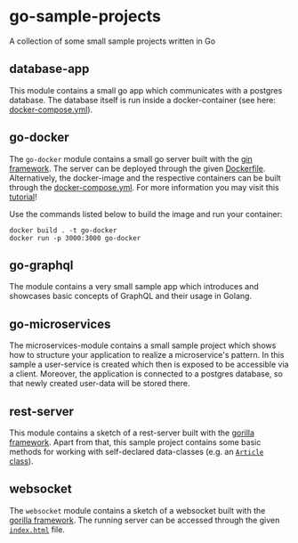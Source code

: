 # go-sample-projects
A collection of some small sample projects written in Go

## database-app
This module contains a small go app which communicates with a postgres database.
The database itself is run inside a docker-container (see here: [docker-compose.yml](database-app/docker-compose.yml)).

## go-docker
The ``go-docker`` module contains a small go server built with the [gin framework](https://github.com/gin-gonic/gin).
The server can be deployed through the given [Dockerfile](go-docker/Dockerfile). 
Alternatively, the docker-image and the respective containers can be built through the [docker-compose.yml](go-docker/docker-compose.yml).
For more information you may visit this [tutorial](https://levelup.gitconnected.com/complete-guide-to-create-docker-container-for-your-golang-application-80f3fb59a15e)!

Use the commands listed below to build the image and run your container:
```commandline
docker build . -t go-docker
docker run -p 3000:3000 go-docker
```

## go-graphql
The module contains a very small sample app which introduces and showcases basic concepts of GraphQL and their usage in Golang. 

## go-microservices
The microservices-module contains a small sample project which shows how to structure your application to realize a microservice's pattern.
In this sample a user-service is created which then is exposed to be accessible via a client.
Moreover, the application is connected to a postgres database, so that newly created user-data will be stored there.

## rest-server
This module contains a sketch of a rest-server built with the [gorilla framework](https://github.com/gorilla).
Apart from that, this sample project contains some basic methods for working with self-declared data-classes (e.g. an [``Article`` class](rest-server/data.go)).

## websocket
The ``websocket`` module contains a sketch of a websocket built with the [gorilla framework](https://github.com/gorilla).
The running server can be accessed through the given [``index.html``](websocket/index.html) file.
